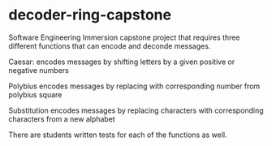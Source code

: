 # decoder-ring-capstone

Software Engineering Immersion capstone project that requires three different functions that can encode and deconde messages.

Caesar:
  encodes messages by shifting letters by a given positive or negative numbers

Polybius
  encodes messages by replacing with corresponding number from polybius square
  
Substitution
  encodes messages by replacing characters with corresponding characters from a new alphabet
  
There are students written tests for each of the functions as well.
